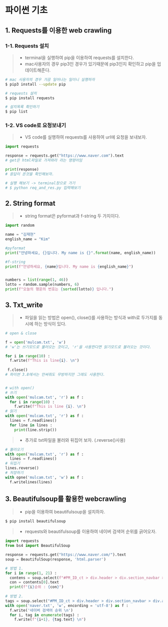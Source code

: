 # 파이썬 기초

## 1. Requests를 이용한 web crawling

### 1-1. Requests 설치

> - terminal을 실행하여 pip을 이용하여 requests를 설치한다.
> - mac사용자의 경우 pip3인 경우가 있기때문에 pip3인지 확인하고 pip을 업데이트해준다.

~~~bash
# mac 사용자의 경우 가끔 일어나는 일이니 실행하자
$ pip3 install --update pip

# requests 설치
$ pip install requests

# 설치목록 확인하기
$ pip list
~~~



### 1-2. VS code로 요청보내기

> - VS code를 실행하여 requests를 사용하여 url에 요청을 보내보자.

~~~python
import requests

response = requests.get("https://www.naver.com").text
# get은 html파일로 가져와라 라는 명령어임

print(response)
# 응답이 온것을 확인해보자.

# 실행 해보기 -> terminal창으로 가기
# $ python req_and_res.py 입력해보기
~~~



## 2. String format

> - string format은 pyformat과 f-string 두 가지이다.

~~~python
import random

name = "김재현"
english_name = "Kim"

#pyformat
print("안녕하세요, {}입니다. My name is {}".format(name, english_name))

#f-string
print(f"안녕하세요, {name}입니다. My name is {english_name}")


numbers = list(range(1, 46))
lotto = random.sample(numbers, 6)
print(f"오늘의 행운의 번호는 {sorted(lotto)} 입니다.")
~~~



## 3. Txt_write

> - 파일을 읽는 방법은  open(), close()를 사용하는 방식과 with로 두가지를 동시에 하는 방식이 있다.

~~~python
# open & close

f = open('mulcam.txt', 'w')
# 'w'는 쓰기모드로 불러오는 것이고, 'r'을 사용한다면 읽기모드로 불러오는 것이다.

for i in range(10) :
  f.write(f"This is line{i}. \n")
  
 f.close()
# 파이썬 3.8에서는 안써줘도 무방하지만 그래도 사용한다.


# with open()
# 쓰기
with open('mulcam.txt', 'r') as f :
  for i in range(10) :
    f.write(f"This is line {i}. \n")
# 읽기
with open('mulcam.txt', 'r') as f :
  lines = f.readlines()
  for line in lines :
    print(line.strip())
~~~

> - 추가로 txt파일을 불러와 뒤집어 보자. (.reverse()사용)

~~~python
# 불러오기
with open('mulcam.txt', 'r') as f :
  lines = f.readlines()
# 뒤집기
lines.reverse()
# 저장하기
with opne('mulcam.txt', 'w') as f :
  f.writelines(lines)
~~~



## 3. Beautifulsoup를 활용한 webcrawling

> - pip을 이용하여 beautifulsoup을 설치하자.

~~~bash
$ pip install beautifulsoup
~~~

> - requests와 beautifulsoup를 이용하여 네이버 검색어 순위를 긁어오자.

~~~python
import requests
from bs4 import BeautifulSoup

response = requests.get("https://www.naver.com/").text
soup = BeautifulSoup(response, 'html.parser')

# 방법 1.
for i in range(1, 21) :
  contens = soup.select(f"#PM_ID_ct > div.header > div.section_navbar > div.area_hotkeyword.PM_CL_realtimeKeyword_base > div.ah_roll.PM_CL_realtimeKeyword_rolling_base > div > ul > li:nth-child({i}) > a > span.ah_k")
  con = contents[0].text
  print(f"{i}순위 : {con}")
  
# 방법 2.
tags = soup.select("#PM_ID_ct > div.header > div.section_navbar > div.area_hotkeyword.PM_CL_realtimeKeyword_base > div.ah_roll.PM_CL_realtimeKeyword_rolling_base > div > ul .ah_k")
with open('naver.txt', 'w', encording = 'utf-8') as f :
  f.write('네이버 검색어 순위 \n')
  for i, tag in enumerate(tags) :
    f.write(f"{i+1}, {tag.text} \n")
~~~



